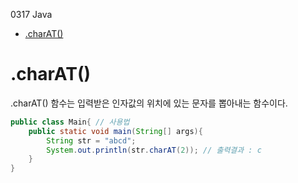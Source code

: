0317 Java

- [.charAT()](#charat)



# .charAT()

.charAT() 함수는 입력받은 인자값의 위치에 있는 문자를 뽑아내는 함수이다.<br>

```java
public class Main{ // 사용법
    public static void main(String[] args){
        String str = "abcd";
        System.out.println(str.charAT(2)); // 출력결과 : c
    }
}
```